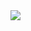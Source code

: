 <!--
 <img src="https://www.freepik.com/designer/edit/share/ca593041-0d34-41db-aac0-b5c916a557b2?embed=0&expires=1737806067&signature=905ffebc987392899493da4cf50863ac66f51abbf3d493db1667f1b2e29ecf91">
	
-->
<img src="https://github.com/Divyanshu-85/Divyanshu-85/blob/main/Screenshot_2025-01-24-17-27-25-32_40deb401b9ffe8e1df2f1cc5ba480b12.jpg">

<!--
<div style="text-align: center;">
  <img src="https://github.com/Divyanshu-85/Divyanshu-85/blob/main/Navy_Blue_Geometric_Technology_LinkedIn_Banner-removebg-preview.png" alt="LinkedIn Banner">
</div>
-->
<!--
<div style="text-align: center;">
  <img src="https://github.com/Divyanshu-85/Divyanshu-85/blob/main/1000179512-removebg-preview.png" alt="Profile Image">
</div>
-->
<!--
<img src="https://github.com/Divyanshu-85/Divyanshu-85/blob/main/1000179512-removebg-preview.png">
-->
